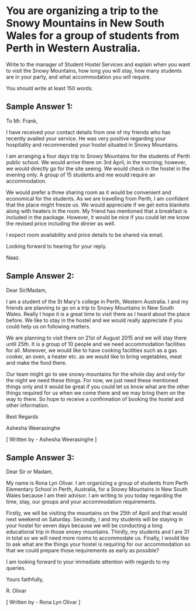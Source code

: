 # You are organizing a trip to the Snowy Mountains in New South Wales for a group of students from Perth in Western Australia.

Write to the manager of Student Hostel Services and explain when you want to visit the Snowy Mountains, how long you will stay, how many students are in your party, and what accommodation you will require.


 
You should write at least 150 words.

## Sample Answer 1:

To Mr. Frank,

I have received your contact details from one of my friends who has recently availed your service. He was very positive regarding your hospitality and recommended your hostel situated in Snowy Mountains.

I am arranging a four days trip to Snowy Mountains for the students of Perth public school. We would arrive there on 3rd April, in the morning; however, we would directly go for the site seeing. We would check in the hostel in the evening only. A group of 15 students and me would require an accommodation.

We would prefer a three sharing room as it would be convenient and economical for the students. As we are travelling from Perth, I am confident that the place might freeze us. We would appreciate if we get extra blankets along with heaters in the room. My friend has mentioned that a breakfast is included in the package. However, it would be nice if you could let me know the revised price including the dinner as well.

I expect room availability and price details to be shared via email.

Looking forward to hearing for your reply.

Naaz.

 

## Sample Answer 2:

Dear Sir/Madam,

I am a student of the St Mary's college in Perth, Western Australia. I and my friends are planning to go on a trip to Snowy Mountains in New South Wales. Really I hope it is a great time to visit there as I heard about the place before. We like to stay in the hostel and we would really appreciate if you could help us on following matters.

We are planning to visit there on 21st of August 2015 and we will stay there until 25th. It is a group of 10 people and we need accommodation facilities for all. Moreover, we would like to have cooking facilities such as a gas cooker, an oven, a heater etc. as we would like to bring vegetables, meat and make the food there.

Our team might go to see snowy mountains for the whole day and only for the night we need these things. For now, we just need these mentioned things only and it would be great if you could let us know what are the other things required for us when we come there and we may bring them on the way to there. So hope to receive a confirmation of booking the hostel and other information.

 
Best Regards

Ashesha Weerasinghe

[ Written by - Ashesha Weerasinghe ]

 

## Sample Answer 3:

Dear Sir or Madam,

My name is Rona Lyn Olivar. I am organizing a group of students from Perth Elementary School in Perth, Australia, for a Snowy Mountains in New South Wales because I am their advisor. I am writing to you today regarding the time, stay, our groups and your accommodation requirements.

Firstly, we will be visiting the mountains on the 25th of April and that would next weekend on Saturday. Secondly, I and my students will be staying in your hostel for seven days because we will be conducting a long educational trip in those snowy mountains. Thirdly, my students and I are 31 in total so we will need more rooms to accommodate us. Finally, I would like to ask what are the things your hostel is requiring for our accommodation so that we could prepare those requirements as early as possible?

I am looking forward to your immediate attention with regards to my queries.

Yours faithfully,

R. Olivar

[ Written by - Rona Lyn Olivar ]

